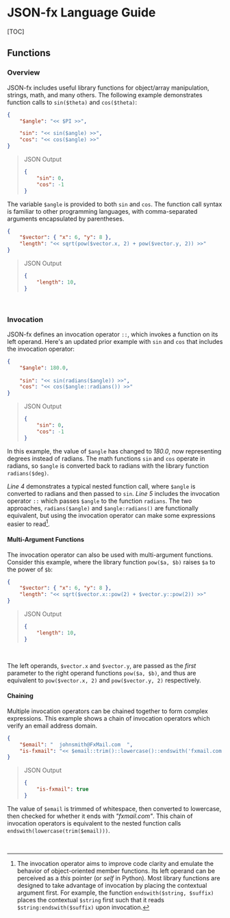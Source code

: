 # JSON-fx Language Guide

[TOC]

## Functions

### Overview

JSON-fx includes useful library functions for object/array manipulation, strings, math, and many others. The following example demonstrates function calls to `sin($theta)` and `cos($theta)`:

```json
{
    "$angle": "<< $PI >>",

    "sin": "<< sin($angle) >>",
    "cos": "<< cos($angle) >>"
}
```
> JSON Output
> ```json
> {
>     "sin": 0,
>     "cos": -1
> }
> ```

The variable `$angle` is provided to both `sin` and `cos`. The function call syntax is familiar to other programming languages, with comma-separated arguments encapsulated by parentheses.

```json
{
    "$vector": { "x": 6, "y": 8 },
    "length": "<< sqrt(pow($vector.x, 2) + pow($vector.y, 2)) >>"    
}
```
> JSON Output
> ```json
> {
>     "length": 10,
> }
> ```

<br/>

### Invocation

JSON-fx defines an invocation operator `::`, which invokes a function on its left operand. Here's an updated prior example with `sin` and `cos` that includes the invocation operator:

```json
{
    "$angle": 180.0,
    
    "sin": "<< sin(radians($angle)) >>",
    "cos": "<< cos($angle::radians()) >>"
}
```
> JSON Output
> ```json
> {
>     "sin": 0,
>     "cos": -1
> }
> ```

In this example, the value of `$angle` has changed to *180.0*, now representing degrees instead of radians. The math functions `sin` and `cos` operate in radians, so `$angle` is converted back to radians with the library function `radians($deg)`.

*Line 4* demonstrates a typical nested function call, where `$angle` is converted to radians and then passed to `sin`. *Line 5* includes the invocation operator `::` which passes `$angle` to the function `radians`. The two approaches, `radians($angle)` and `$angle:radians()` are functionally equivalent, but using the invocation operator can make some expressions easier to read[^1].

#### Multi-Argument Functions

The invocation operator can also be used with multi-argument functions. Consider this example, where the library function `pow($a, $b)` raises `$a` to the power of `$b`:

```json
{
    "$vector": { "x": 6, "y": 8 },
    "length": "<< sqrt($vector.x::pow(2) + $vector.y::pow(2)) >>"
}
```

> JSON Output
> ```json
> {
>     "length": 10,
> }
> ```

<br/>

The left operands, `$vector.x` and `$vector.y`, are passed as the *first* parameter to the right operand functions `pow($a, $b)`, and thus are equivalent to `pow($vector.x, 2)` and `pow($vector.y, 2)` respectively.

#### Chaining

Multiple invocation operators can be chained together to form complex expressions. This example shows a chain of invocation operators which verify an email address domain.

```json
{
    "$email": "  johnsmith@FxMail.com  ",
    "is-fxmail": "<< $email::trim()::lowercase()::endswith('fxmail.com') >>"
}
```
> JSON Output
> ```json
> {
>     "is-fxmail": true
> }
> ```

The value of `$email` is trimmed of whitespace, then converted to lowercase, then checked for whether it ends with *"fxmail.com"*. This chain of invocation operators is equivalent to the nested function calls `endswith(lowercase(trim($email)))`.

<br/>

[^1]: The invocation operator aims to improve code clarity and emulate the behavior of object-oriented member functions. Its left operand can be perceived as a *this* pointer (or *self* in Python). Most library functions are designed to take advantage of invocation by placing the contextual argument first. For example, the function `endswith($string, $suffix)` places the contextual `$string` first such that it reads `$string:endswith($suffix)` upon invocation.
